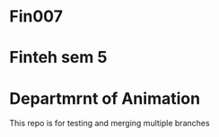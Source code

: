 # Fin007 
# Finteh sem 5
# Departmrnt of Animation
This repo is for testing and merging multiple branches

